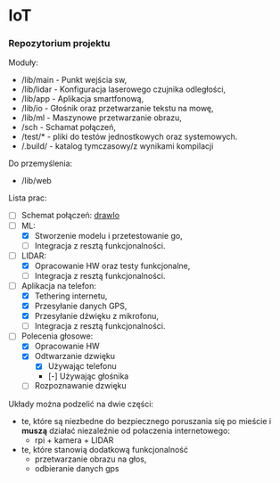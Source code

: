 # IoT
### Repozytorium projektu 

Moduły:
- /lib/main - Punkt wejścia sw,
- /lib/lidar - Konfiguracja laserowego czujnika odległości,
- /lib/app - Aplikacja smartfonową,
- /lib/io - Głośnik oraz przetwarzanie tekstu na mowę,
- /lib/ml -  Maszynowe przetwarzanie obrazu,
- /sch - Schamat połączeń,
- /test/* - pliki do testów jednostkowych oraz systemowych.
- /.build/ - katalog tymczasowy/z wynikami kompilacji

Do przemyślenia:
- /lib/web

Lista prac:
 - [ ] Schemat połączeń: [drawIo](https://tnij.me/6t0rK)
 - [ ] ML:
   - [x] Stworzenie modelu i przetestowanie go,
   - [ ] Integracja z resztą funkcjonalności.
 - [ ] LIDAR:
   - [x] Opracowanie HW oraz testy funkcjonalne,
   - [ ] Integracja z resztą funkcjonalności.
 - [ ] Aplikacja na telefon:
   - [x] Tethering internetu,
   - [x] Przesyłanie danych GPS,
   - [x] Przesyłanie dźwięku z mikrofonu,
   - [ ] Integracja z resztą funkcjonalności.
 - [ ] Polecenia głosowe:
   - [x] Opracowanie HW
   - [x] Odtwarzanie dzwięku
     - [x] Używając telefonu
     - [-] Używając głośnika
   - [ ] Rozpoznawanie dzwięku

Układy można podzelić na dwie części:
 - te, które są niezbedne do bezpiecznego poruszania się po mieście i **muszą** działać niezaleźnie od połaczenia internetowego:
   - rpi + kamera + LIDAR
 - te, które stanowią dodatkową funkcjonalność
   - przetwarzanie obrazu na głos,
   - odbieranie danych gps
   
